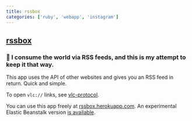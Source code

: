 ```yaml
---
title: rssbox
categories: ['ruby', 'webapp', 'instagram']
---
```

## [rssbox](https://github.com/stefansundin/rssbox)

### :newspaper: I consume the world via RSS feeds, and this is my attempt to keep it that way.


This app uses the API of other websites and gives you an RSS feed in return. Quick and simple.

To open `vlc://` links, see [vlc-protocol](https://github.com/stefansundin/vlc-protocol).

You can use this app freely at [rssbox.herokuapp.com](https://rssbox.herokuapp.com/). An experimental Elastic Beanstalk version [is available](https://rssbox.us-west-2.elasticbeanstalk.com/).
